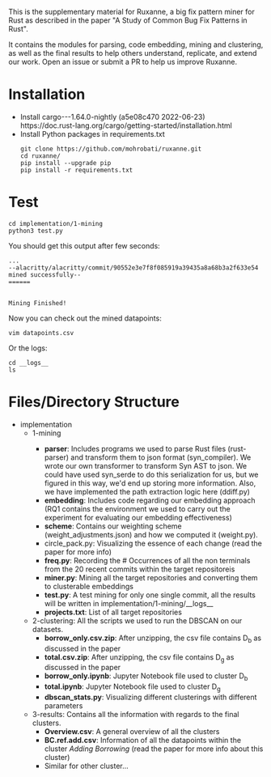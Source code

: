 This is the supplementary material for Ruxanne, a big fix pattern miner for Rust as described in the paper "A Study of Common Bug Fix Patterns in Rust".

It contains the modules for parsing, code embedding, mining and clustering, as well as the final results to help others understand, replicate, and extend our work. Open an issue or submit a PR to help us improve Ruxanne.


<h1>Installation</h1>
<ul>
<li>Install cargo---1.64.0-nightly (a5e08c470 2022-06-23)</li>
https://doc.rust-lang.org/cargo/getting-started/installation.html
<li>Install Python packages in requirements.txt</li>

```
git clone https://github.com/mohrobati/ruxanne.git
cd ruxanne/
pip install --upgrade pip
pip install -r requirements.txt
```

</ul>

<h1>Test</h1>

```
cd implementation/1-mining
python3 test.py
```
You should get this output after few seconds:

```
...
--alacritty/alacritty/commit/90552e3e7f8f085919a39435a8a68b3a2f633e54 mined successfully--
======


Mining Finished!
```

Now you can check out the mined datapoints:

```
vim datapoints.csv
```
Or the logs:

```
cd __logs__
ls
```
<h1>Files/Directory Structure</h1>

<ul>
<li>
implementation
<ul>
<li>1-mining</li>
<ul>
<li><b>parser</b>: Includes programs we used to parse Rust files (rust-parser) and transform them to json format (syn_compiler). We wrote our own transformer to transform Syn AST to json. We could have used syn_serde to do this serialization for us, but we figured in this way, we'd end up storing more information. Also, we have implemented the path extraction logic here (ddiff.py)</li>
<li><b>embedding</b>: Includes code regarding our embedding approach (RQ1 contains the environment we used to carry out the experiment for evaluating our embedding effectiveness)</li>
<li><b>scheme</b>: Contains our weighting scheme (weight_adjustments.json) and how we computed it (weight.py).</li>
<li>circle_pack.py: Visualizing the essence of each change (read the paper for more info)</li>
<li><b>freq.py</b>: Recording the # Occurrences of all the non terminals from the 20 recent commits within the target repositoreis</li>
<li><b>miner.py</b>: Mining all the target repositories and converting them to clusterable embeddings</li>
<li><b>test.py</b>: A test mining for only one single commit, all the results will be written in implementation/1-mining/__logs__</li>
<li><b>projects.txt</b>: List of all target repositories</li>
</ul>
<li>2-clustering: All the scripts we used to run the DBSCAN on our datasets.
<ul>
<li><b>borrow_only.csv.zip</b>: After unzipping, the csv file contains D<sub>b</sub> as discussed in the paper</li>
<li><b>total.csv.zip</b>: After unzipping, the csv file contains D<sub>g</sub> as discussed in the paper</li>
<li><b>borrow_only.ipynb</b>: Jupyter Notebook file used to cluster D<sub>b</sub></li>
<li><b>total.ipynb</b>: Jupyter Notebook file used to cluster D<sub>g</sub></li>
<li><b>dbscan_stats.py</b>: Visualizing different clusterings with different parameters</li>
</ul>
<li>3-results: Contains all the information with regards to the final clusters.
    <ul>
    <li><b>Overview.csv</b>: A general overview of all the clusters</li>
    <li><b>BC.ref.add.csv</b>: Information of all the datapoints within the cluster <i>Adding Borrowing</i> (read the paper for more info about this cluster)</li>
    <li>Similar for other cluster...</li>
    </ul>
</li>
</ul>

</li>
</ul>